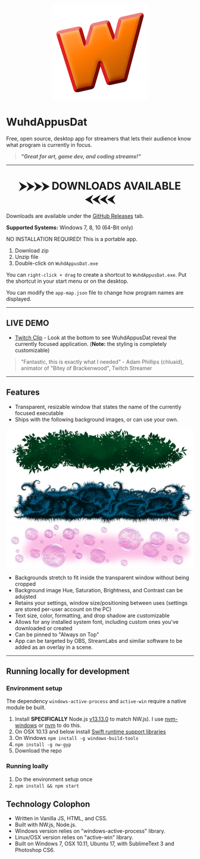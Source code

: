 <p align="center"><img src="icon/WuhdAppusDat-Icon.png" alt="WuhdAppusDat icon" width="256"></p>


# WuhdAppusDat

Free, open source, desktop app for streamers that lets their audience know what program is currently in focus.

> ***"Great for art, game dev, and coding streams!"***


* * *


<h1 align="center">⮞⮞⮞⮞ DOWNLOADS AVAILABLE ⮜⮜⮜⮜</h1>

Downloads are available under the [GitHub Releases](https://github.com/TheJaredWilcurt/WuhdAppusDat/releases) tab.

**Supported Systems:** Windows 7, 8, 10 (64-Bit only)

NO INSTALLATION REQUIRED! This is a portable app.

1. Download zip
1. Unzip file
1. Double-click on `WuhdAppusDat.exe`

You can `right-click + drag` to create a shortcut to `WuhdAppusDat.exe`. Put the shortcut in your start menu or on the desktop.

You can modify the `app-map.json` file to change how program names are displayed.


* * *


## LIVE DEMO

* [Twitch Clip](https://clips.twitch.tv/TallSarcasticMoonOneHand) - Look at the bottom to see WuhdAppusDat reveal the currently focused application. (**Note:** the styling is completely customizable)

> "Fantastic, this is exactly what I needed" - Adam Phillips (chluaid), animator of "Bitey of Brackenwood", Twitch Streamer


* * *


## Features

* Transparent, resizable window that states the name of the currently focused executable
* Ships with the following background images, or can use your own.

<img src="leaves.png">
<img src="spikes.png">
<img src="bubbles.png">


* Backgrounds stretch to fit inside the transparent window without being cropped
* Background image Hue, Saturation, Brightness, and Contrast can be adujsted
* Retains your settings, window size/positioning between uses (settings are stored per-user account on the PC)
* Text size, color, formatting, and drop shadow are customizable
* Allows for any installed system font, including custom ones you've downloaded or created
* Can be pinned to "Always on Top"
* App can be targeted by OBS, StreamLabs and similar software to be added as an overlay in a scene.



* * *


## Running locally for development


### Environment setup

The dependency `windows-active-process` and `active-win` require a native module be built.

1. Install **SPECIFICALLY** Node.js [v13.13.0](https://nodejs.org/dist/v13.13.0/) to match NW.js). I use [nvm-windows](https://github.com/coreybutler/nvm-windows/releases) or [nvm](https://github.com/nvm-sh/nvm) to do this.
1. On OSX 10.13 and below install [Swift runtime support libraries](https://support.apple.com/kb/DL1998)
1. On Windows `npm install -g windows-build-tools`
1. `npm install -g nw-gyp`
1. Download the repo


### Running loally

1. Do the environment setup once
1. `npm install && npm start`


## Technology Colophon

* Written in Vanilla JS, HTML, and CSS.
* Built with NW.js, Node.js.
* Windows version relies on "windows-active-process" library.
* Linux/OSX version relies on "active-win" library.
* Built on Windows 7, OSX 10.11, Ubuntu 17, with SublimeText 3 and Photoshop CS6.
